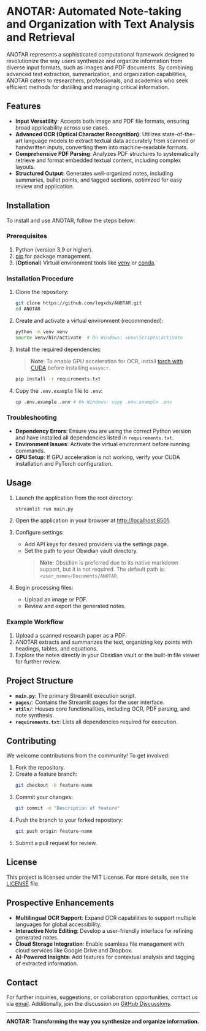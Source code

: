# ANOTAR: Automated Note-taking and Organization with Text Analysis and Retrieval

ANOTAR represents a sophisticated computational framework designed to revolutionize the way users synthesize and organize information from diverse input formats, such as images and PDF documents. By combining advanced text extraction, summarization, and organization capabilities, ANOTAR caters to researchers, professionals, and academics who seek efficient methods for distilling and managing critical information.

## Features

- **Input Versatility**: Accepts both image and PDF file formats, ensuring broad applicability across use cases.
- **Advanced OCR (Optical Character Recognition)**: Utilizes state-of-the-art language models to extract textual data accurately from scanned or handwritten inputs, converting them into machine-readable formats.
- **Comprehensive PDF Parsing**: Analyzes PDF structures to systematically retrieve and format embedded textual content, including complex layouts.
- **Structured Output**: Generates well-organized notes, including summaries, bullet points, and tagged sections, optimized for easy review and application.

## Installation

To install and use ANOTAR, follow the steps below:

### Prerequisites

1. Python (version 3.9 or higher).
2. [pip](https://pip.pypa.io/en/stable/) for package management.
3. (**Optional**) Virtual environment tools like [venv](https://docs.python.org/3/library/venv.html) or [conda](https://docs.conda.io/).

### Installation Procedure

1. Clone the repository:
   ```bash
   git clone https://github.com/logxdx/ANOTAR.git
   cd ANOTAR
   ```

2. Create and activate a virtual environment (recommended):
   ```bash
   python -m venv venv
   source venv/bin/activate  # On Windows: venv\Scripts\activate
   ```

3. Install the required dependencies:

    > **Note**: To enable GPU acceleration for OCR, install [torch with CUDA](https://pytorch.org/get-started/locally/) before installing `easyocr`.

   ```bash
   pip install -r requirements.txt
   ```

4. Copy the `.env.example` file to `.env`:

   ```bash
   cp .env.example .env # On Windows: copy .env.example .env
   ```

### Troubleshooting

- **Dependency Errors**: Ensure you are using the correct Python version and have installed all dependencies listed in `requirements.txt`.
- **Environment Issues**: Activate the virtual environment before running commands.
- **GPU Setup**: If GPU acceleration is not working, verify your CUDA installation and PyTorch configuration.

## Usage

1. Launch the application from the root directory:
   ```bash
   streamlit run main.py
   ```

2. Open the application in your browser at [http://localhost:8501](http://localhost:8501).

3. Configure settings:
   - Add API keys for desired providers via the settings page.
   - Set the path to your Obsidian vault directory.
     > **Note**: Obsidian is preferred due to its native markdown support, but it is not required. The default path is: `<user_name>/Documents/ANOTAR`.

4. Begin processing files:
   - Upload an image or PDF.
   - Review and export the generated notes.

### Example Workflow

1. Upload a scanned research paper as a PDF.
2. ANOTAR extracts and summarizes the text, organizing key points with headings, tables, and equations.
3. Explore the notes directly in your Obsidian vault or the built-in file viewer for further review.

## Project Structure

- **`main.py`**: The primary Streamlit execution script.
- **`pages/`**: Contains the Streamlit pages for the user interface.
- **`utils/`**: Houses core functionalities, including OCR, PDF parsing, and note synthesis.
- **`requirements.txt`**: Lists all dependencies required for execution.

## Contributing

We welcome contributions from the community! To get involved:

1. Fork the repository.
2. Create a feature branch:
   ```bash
   git checkout -b feature-name
   ```
3. Commit your changes:
   ```bash
   git commit -m "Description of feature"
   ```
4. Push the branch to your forked repository:
   ```bash
   git push origin feature-name
   ```
5. Submit a pull request for review.

## License

This project is licensed under the MIT License. For more details, see the [LICENSE](LICENSE) file.

## Prospective Enhancements

- **Multilingual OCR Support**: Expand OCR capabilities to support multiple languages for global accessibility.
- **Interactive Note Editing**: Develop a user-friendly interface for refining generated notes.
- **Cloud Storage Integration**: Enable seamless file management with cloud services like Google Drive and Dropbox.
- **AI-Powered Insights**: Add features for contextual analysis and tagging of extracted information.

## Contact

For further inquiries, suggestions, or collaboration opportunities, contact us via [email](mailto:logxdx158@gmail.com?subject=[ANOTAR]). Additionally, join the discussion on [GitHub Discussions](https://github.com/logxdx/ANOTAR/discussions).

---

**ANOTAR: Transforming the way you synthesize and organize information.**

